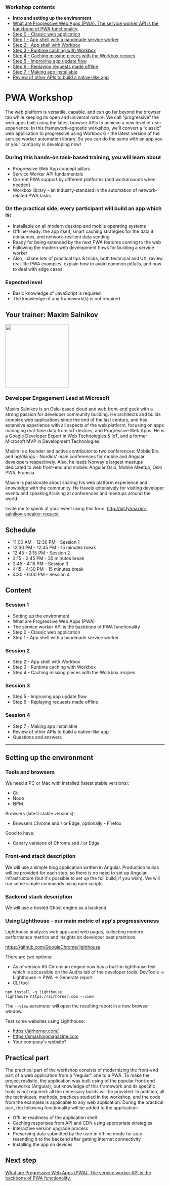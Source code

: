 ### Workshop contents

- **Intro and setting up the environment**
- [What are Progressive Web Apps (PWA). The service worker API is the backbone of PWA functionality.](theory.md)
- [Step 0 - Classic web application](practice-step0.md)
- [Step 1 - App shell with a handmade service worker](practice-step1.md)
- [Step 2 - App shell with Workbox](practice-step2.md)
- [Step 3 - Runtime caching with Workbox](practice-step3.md)
- [Step 4 - Caching missing pieces with the Workbox recipes](practice-step4.md)
- [Step 5 - Improving app update flow](practice-step5.md)
- [Step 6 - Replaying requests made offline](practice-step6.md)
- [Step 7 - Making app installable](practice-step7.md)
- [Review of other APIs to build a native-like app](other-apis.md)

# PWA Workshop

The web platform is versatile, capable, and can go far beyond the browser tab while keeping its open and universal nature. We call “progressive” the web apps built using the latest browser APIs to achieve a new level of user experience. In this framework-agnostic workshop, we'll convert a “classic” web application to progressive using Workbox 6 - the latest version of the service worker automation library. So you can do the same with an app you or your company is developing now!

### During this hands-on task-based training, you will learn about

- Progressive Web App concept pillars
- Service Worker API fundamentals
- Current PWA support by different platforms (and workarounds when needed)
- Workbox library - an industry-standard in the automation of network-related PWA tasks

### On the practical side, every participant will build an app which is:

- Installable on all modern desktop and mobile operating systems
- Offline-ready: the app itself, smart caching strategies for the data it consumes, and network-resilient data sending
- Ready for being extended by the next PWA features coming to the web
- Following the modern web development flows for building a service worker
- Also, I share lots of practical tips & tricks, both technical and UX, review real-life PWA examples, explain how to avoid common pitfalls, and how to deal with edge cases.

### Expected level

- Basic knowledge of JavaScript is required
- The knowledge of any framework(s) is not required

## Your trainer: Maxim Salnikov

<img src="https://github.com/webmaxru/pwa-workshop-docs/raw/main/images/maxim.salnikov.jpg" width="200">

### Developer Engagement Lead at Microsoft

Maxim Salnikov is an Oslo-based cloud and web front-end geek with a strong passion for developer community building. He architects and builds complex web applications since the end of the last century, and has extensive experience with all aspects of the web platform, focusing on apps managing real-time data from IoT devices, and Progressive Web Apps. He is a Google Developer Expert in Web Technologies & IoT, and a former Microsoft MVP in Development Technologies.

Maxim is a founder and active contributor to two conferences: Mobile Era and ngVikings - Nordics' main conferences for mobile and Angular developers respectively. Also, he leads Norway's largest meetups dedicated to web front-end and mobile: Angular Oslo, Mobile Meetup, Oslo PWA, Framsia.

Maxim is passionate about sharing his web platform experience and knowledge with the community. He travels extensively for visiting developer events and speaking/training at conferences and meetups around the world.

Invite me to speak at your event using this form: <http://bit.ly/maxim-salnikov-speaker-request>

## Schedule

- 11:00 AM - 12:30 PM - Session 1
- 12:30 PM - 12:45 PM - 15 minutes break
- 12:45 - 2:15 PM - Session 2
- 2:15 - 2:45 PM - 30 minutes break
- 2:45 - 4:15 PM - Session 3
- 4:15 - 4:30 PM - 15 minutes break
- 4:30 - 6:00 PM - Session 4

## Content

### Session 1

- Setting up the environment
- What are Progressive Web Apps (PWA)
- The service worker API is the backbone of PWA functionality
- Step 0 - Classic web application
- Step 1 - App shell with a handmade service worker

### Session 2

- Step 2 - App shell with Workbox
- Step 3 - Runtime caching with Workbox
- Step 4 - Caching missing pieces with the Workbox recipes

### Session 3

- Step 5 - Improving app update flow
- Step 6 - Replaying requests made offline

### Session 4

- Step 7 - Making app installable
- Review of other APIs to build a native-like app
- Questions and answers

---

## Setting up the environment

### Tools and browsers

We need a PC or Mac with installed (latest stable versions):

- Git
- Node
- NPM

Browsers (latest stable versions):

- Browsers Chrome and / or Edge, optionally - Firefox

Good to have:

- Canary versions of Chrome and / or Edge

### Front-end stack description

We will use a simple blog application written in Angular. Production builds will be provided for each step, so there is no need to set up Angular infrastructure (but it's possible to set up the full build, if you wish). We will run some simple commands using npm scripts.

### Backend stack description

We will use a hosted Ghost engine as a backend.

### Using Lighthouse - our main metric of app's progressiveness

Lighthouse analyzes web apps and web pages, collecting modern performance metrics and insights on developer best practices.

<https://github.com/GoogleChrome/lighthouse>

There are two options:

- As of version 60 Chromium engine now has a built-in lighthouse test which is accessible on the Audits tab of the developer tools. DevTools -> Lighthouse -> PWA -> Generate report
- CLI tool

```console
npm install -g lighthouse
lighthouse https://airhorner.com --view
```

The `--view` parameter will open the resulting report in a new browser window.

Test some websites using Lighthouse:

- <https://airhorner.com/>
- <https://smashingmagazine.com>
- Your company's website?

## Practical part

The practical part of the workshop consists of modernizing the front-end part of a web application from a "regular" one to a PWA. To make the project realistic, the application was built using of the popular front-end frameworks (Angular), but knowledge of this framework and its specific tools is not required: all the necessary builds will be provided. In addition, all the techniques, methods, practices studied in the workshop, and the code from the examples is applicable to any web application. During the practical part, the following functionality will be added to the application:

- Offline readiness of the application shell
- Caching responses from API and CDN using appropriate strategies
- Interactive version upgrade process
- Preserving data submitted by the user in offline mode for auto-resending it to the backend after getting internet connectivity
- Installing the app on devices

## Next step

[What are Progressive Web Apps (PWA). The service worker API is the backbone of PWA functionality.](theory.md)
